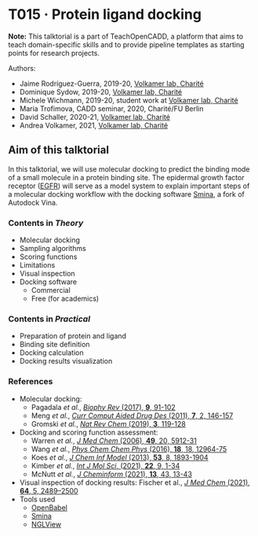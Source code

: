 # T015 · Protein ligand docking

**Note:** This talktorial is a part of TeachOpenCADD, a platform that aims to teach domain-specific skills and to provide pipeline templates as starting points for research projects.

Authors:

- Jaime Rodríguez-Guerra, 2019-20, [Volkamer lab, Charité](https://volkamerlab.org/)  
- Dominique Sydow, 2019-20, [Volkamer lab, Charité](https://volkamerlab.org/)  
- Michele Wichmann, 2019-20, student work at [Volkamer lab, Charité](https://volkamerlab.org/)  
- Maria Trofimova, CADD seminar, 2020, Charité/FU Berlin  
- David Schaller, 2020-21, [Volkamer lab, Charité](https://volkamerlab.org/)  
- Andrea Volkamer, 2021, [Volkamer lab, Charité](https://volkamerlab.org/)  


## Aim of this talktorial

In this talktorial, we will use molecular docking to predict the binding mode of a small molecule in a protein binding site. The epidermal growth factor receptor ([EGFR](https://www.uniprot.org/uniprot/P00533)) will serve as a model system to explain important steps of a molecular docking workflow with the docking software [Smina](https://sourceforge.net/projects/smina/), a fork of Autodock Vina.


### Contents in *Theory*

- Molecular docking
- Sampling algorithms
- Scoring functions
- Limitations
- Visual inspection
- Docking software
  - Commercial
  - Free (for academics)


### Contents in *Practical*

- Preparation of protein and ligand 
- Binding site definition
- Docking calculation
- Docking results visualization


### References
- Molecular docking:
    - Pagadala _et al._, [_Biophy Rev_ (2017), __9__, 91-102](https://doi.org/10.1007/s12551-016-0247-1)
    - Meng _et al._, [_Curr Comput Aided Drug Des_ (2011), __7__, 2, 146-157](https://doi.org/10.2174/157340911795677602)
    - Gromski _et al._, [_Nat Rev Chem_ (2019), __3__, 119-128](https://doi.org/10.1038/s41570-018-0066-y)
- Docking and scoring function assessment:
    - Warren _et al._, [_J Med Chem_ (2006), __49__, 20, 5912-31](https://doi.org/10.1021/jm050362n)
    - Wang _et al._, [_Phys Chem Chem Phys_ (2016), __18__, 18, 12964-75](https://doi.org/10.1039/c6cp01555g)
    - Koes _et al._, [_J Chem Inf Model_ (2013), __53__, 8, 1893-1904](https://doi.org/10.1021/ci300604z)
    - Kimber _et al._, [_Int J Mol Sci_, (2021), __22__, 9, 1-34](https://doi.org/10.3390/ijms22094435)
    - McNutt _et al._, [_J Cheminform_ (2021), __13__, 43, 13-43](https://doi.org/10.1186/s13321-021-00522-2)
- Visual inspection of docking results: Fischer et al., [_J Med Chem_ (2021), __64__, 5, 2489–2500](https://doi.org/10.1021/acs.jmedchem.0c02227)
- Tools used
    - [OpenBabel](http://openbabel.org/docs/index.html)
    - [Smina](https://sourceforge.net/projects/smina/)
    - [NGLView](http://nglviewer.org/nglview/latest/)
